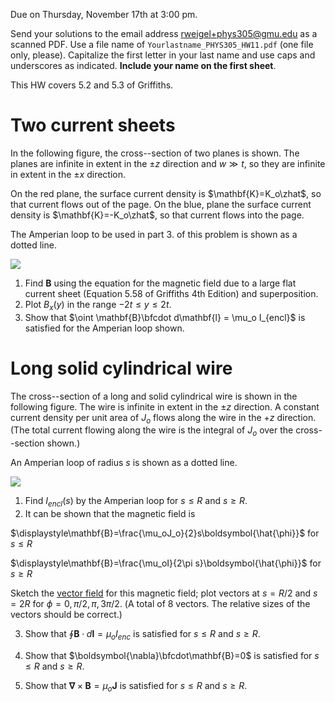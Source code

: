 Due on Thursday, November 17th at 3:00 pm.

Send your solutions to the email address rweigel+phys305@gmu.edu as a scanned PDF. Use a file name of `Yourlastname_PHYS305_HW11.pdf` (one file only, please). Capitalize the first letter in your last name and use caps and underscores as indicated. **Include your name on the first sheet**.

This HW covers 5.2 and 5.3 of Griffiths.

# Two current sheets

In the following figure, the cross--section of two planes is shown. The planes are infinite in extent in the $\pm z$ direction and $w\gg t$, so they are infinite in extent in the $\pm x$ direction.

On the red plane, the surface current density is $\mathbf{K}=K_o\zhat$, so that current flows out of the page.
On the blue, plane the surface current density is $\mathbf{K}=-K_o\zhat$, so that current flows into the page.

The Amperian loop to be used in part 3. of this problem is shown as a dotted line. 

<img src="figures/Amperes_Law_Two_Sheets.svg"/>

1. Find $\mathbf{B}$ using the equation for the magnetic field due to a large flat current sheet (Equation 5.58 of Griffiths 4th Edition) and superposition.
2. Plot $B_x(y)$ in the range $-2t\le y\le 2t$.
3. Show that $\oint \mathbf{B}\bfcdot d\mathbf{l} = \mu_o I_{encl}$ is satisfied for the Amperian loop shown.

# Long solid cylindrical wire

The cross--section of a long and solid cylindrical wire is shown in the following figure. The wire is infinite in extent in the $\pm z$ direction. A constant current density per unit area of $J_o$ flows along the wire in the $+z$ direction. (The total current flowing along the wire is the integral of $J_o$ over the cross--section shown.)

An Amperian loop of radius $s$ is shown as a dotted line.

<img src="figures/Amperes_Law_Long_Solid_Cylinder.svg"/>


1. Find $I_{encl}(s)$ by the Amperian loop for $s\le R$ and $s\ge R$.
2. It can be shown that the magnetic field is

  $\displaystyle\mathbf{B}=\frac{\mu_oJ_o}{2}s\boldsymbol{\hat{\phi}}$ for $s\le R$

  $\displaystyle\mathbf{B}=\frac{\mu_oI}{2\pi s}\boldsymbol{\hat{\phi}}$ for $s\ge R$

  Sketch the [vector field](vector_fields.html) for this magnetic field; plot vectors at $s=R/2$ and $s=2R$ for $\phi=0, \pi/2, \pi, 3\pi/2$. (A total of 8 vectors. The relative sizes of the vectors should be correct.)

3. Show that $\oint \mathbf{B}\cdot d\mathbf{l}=\mu_oI_{enc}$ is satisfied for $s\le R$ and $s\ge R$.

4. Show that $\boldsymbol{\nabla}\bfcdot\mathbf{B}=0$ is satisfied for $s\le R$ and $s\ge R$.

5. Show that $\boldsymbol{\nabla}\times\mathbf{B}=\mu_o\mathbf{J}$ is satisfied for $s\le R$ and $s\ge R$.
